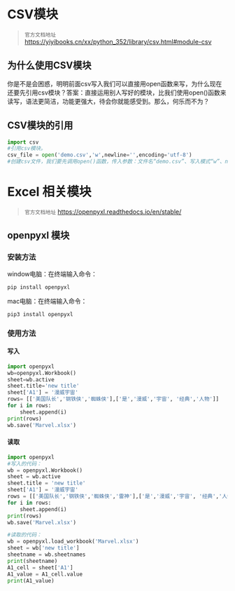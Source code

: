# CSV模块
> `官方文档地址` 
> https://yiyibooks.cn/xx/python_352/library/csv.html#module-csv


## 为什么使用CSV模块
你是不是会困惑，明明前面csv写入我们可以直接用open函数来写，为什么现在还要先引用csv模块？答案：直接运用别人写好的模块，比我们使用open()函数来读写，语法更简洁，功能更强大，待会你就能感受到。那么，何乐而不为？

## CSV模块的引用

```python
import csv
#引用csv模块。
csv_file = open('demo.csv','w',newline='',encoding='utf-8')
#创建csv文件，我们要先调用open()函数，传入参数：文件名“demo.csv”、写入模式“w”、newline=''、encoding='utf-8'。
```

# Excel 相关模块
> `官方文档地址` 
> https://openpyxl.readthedocs.io/en/stable/
## openpyxl 模块
### 安装方法
window电脑：在终端输入命令：
```
pip install openpyxl
```
mac电脑：在终端输入命令：
```
pip3 install openpyxl
```

### 使用方法

#### 写入
```python
import openpyxl 
wb=openpyxl.Workbook() 
sheet=wb.active
sheet.title='new title'
sheet['A1'] = '漫威宇宙'
rows= [['美国队长','钢铁侠','蜘蛛侠'],['是','漫威','宇宙', '经典','人物']]
for i in rows:
    sheet.append(i)
print(rows)
wb.save('Marvel.xlsx')
```

#### 读取
```python
import openpyxl 
#写入的代码：
wb = openpyxl.Workbook() 
sheet = wb.active
sheet.title = 'new title'
sheet['A1'] = '漫威宇宙'
rows = [['美国队长','钢铁侠','蜘蛛侠','雷神'],['是','漫威','宇宙', '经典','人物']]
for i in rows:
    sheet.append(i)
print(rows)
wb.save('Marvel.xlsx')

#读取的代码：
wb = openpyxl.load_workbook('Marvel.xlsx')
sheet = wb['new title']
sheetname = wb.sheetnames
print(sheetname)
A1_cell = sheet['A1']
A1_value = A1_cell.value
print(A1_value)
```